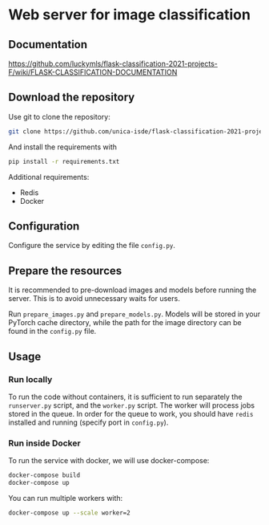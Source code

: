 # Web server for image classification

## Documentation

https://github.com/luckymls/flask-classification-2021-projects-F/wiki/FLASK-CLASSIFICATION-DOCUMENTATION

## Download the repository

Use git to clone the repository:

```bash
git clone https://github.com/unica-isde/flask-classification-2021-projects-F
```

And install the requirements with 

```bash
pip install -r requirements.txt
```

Additional requirements:
* Redis
* Docker

## Configuration

Configure the service by editing the file `config.py`.

## Prepare the resources

It is recommended to pre-download images and models before running 
the server. This is to avoid unnecessary waits for users.

Run `prepare_images.py` and `prepare_models.py`. Models will 
be stored in your PyTorch cache directory, while the path for 
the image directory can be found in the `config.py` file. 

## Usage

### Run locally

To run the code without containers, it is sufficient to run 
separately the `runserver.py` script, and the `worker.py` 
script. The worker will process jobs stored in the queue. 
In order for the queue to work, you should have `redis`  
installed and running (specify port in `config.py`). 

### Run inside Docker 

To run the service with docker, we will use docker-compose:

```bash
docker-compose build
docker-compose up
```

You can run multiple workers with:

```bash 
docker-compose up --scale worker=2
```
